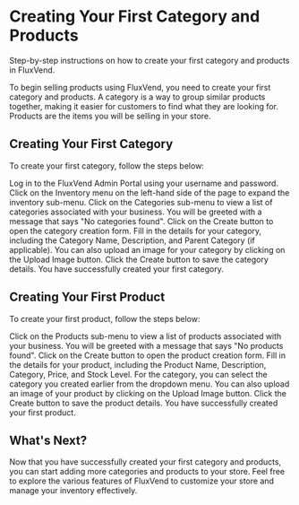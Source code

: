 # Creating Your First Category and Products

<card-summary>
    Step-by-step instructions on how to create your first category and products in FluxVend.
</card-summary>

To begin selling products using FluxVend, you need to create your first category and products. A category is a way to group similar products together, making it easier for customers to find what they are looking for. Products are the items you will be selling in your store.

## Creating Your First Category

To create your first category, follow the steps below:

<procedure>
    <step> Log in to the FluxVend Admin Portal using your username and password.</step>
    <step> Click on the <control>Inventory</control> menu on the left-hand side of the page to expand the inventory sub-menu.</step>
    <step> Click on the <control>Categories</control> sub-menu to view a list of categories associated with your business.</step>
    <step> You will be greeted with a message that says "No categories found". Click on the <control>Create</control> button to open the category creation form.</step>
    <step> Fill in the details for your category, including the <control>Category Name</control>, <control>Description</control>, and <control>Parent Category</control> (if applicable).</step>
    <step> You can also upload an image for your category by clicking on the <control>Upload Image</control> button.</step>
    <step> Click the <control>Create</control> button to save the category details.</step>
    <step> You have successfully created your first category.</step>
</procedure>

## Creating Your First Product

To create your first product, follow the steps below:

<procedure>
    <step> Click on the <control>Products</control> sub-menu to view a list of products associated with your business.</step>
    <step> You will be greeted with a message that says "No products found". Click on the <control>Create</control> button to open the product creation form.</step>
    <step> Fill in the details for your product, including the <control>Product Name</control>, <control>Description</control>, <control>Category</control>, <control>Price</control>, and <control>Stock Level</control>.</step>
    <step>For the category, you can select the category you created earlier from the dropdown menu.</step>
    <step> You can also upload an image of your product by clicking on the <control>Upload Image</control> button.</step>
    <step> Click the <control>Create</control> button to save the product details.</step>
    <step> You have successfully created your first product.</step>
</procedure>

## What's Next?

Now that you have successfully created your first category and products, you can start adding more categories and products to your store. 
Feel free to explore the various features of FluxVend to customize your store and manage your inventory effectively.